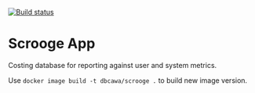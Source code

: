 [![Build
status](https://travis-ci.org/dbca-wa/scrooge.svg?branch=master)](https://travis-ci.org/dbca-wa/scrooge/builds)

# Scrooge App

Costing database for reporting against user and system metrics.

Use `docker image build -t dbcawa/scrooge .` to build new image version.
